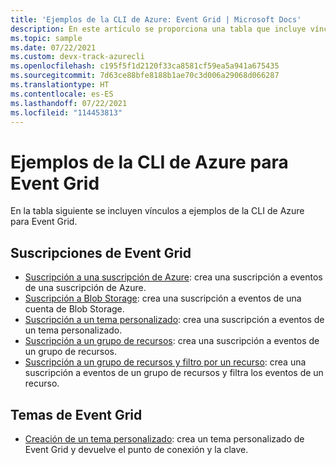 ```yaml
---
title: 'Ejemplos de la CLI de Azure: Event Grid | Microsoft Docs'
description: En este artículo se proporciona una tabla que incluye vínculos a ejemplos de scripts de la interfaz de la línea de comandos (CLI) de Azure para Event Grid.
ms.topic: sample
ms.date: 07/22/2021
ms.custom: devx-track-azurecli
ms.openlocfilehash: c195f5f1d2120f33ca8581cf59ea5a941a675435
ms.sourcegitcommit: 7d63ce88bfe8188b1ae70c3d006a29068d066287
ms.translationtype: HT
ms.contentlocale: es-ES
ms.lasthandoff: 07/22/2021
ms.locfileid: "114453813"
---
```

# <a name="azure-cli-samples-for-event-grid"></a>Ejemplos de la CLI de Azure para Event Grid

En la tabla siguiente se incluyen vínculos a ejemplos de la CLI de Azure para Event Grid.

## <a name="event-grid-subscriptions"></a>Suscripciones de Event Grid

- [Suscripción a una suscripción de Azure](scripts/event-grid-cli-azure-subscription.md): crea una suscripción a eventos de una suscripción de Azure. 
- [Suscripción a Blob Storage](scripts/event-grid-cli-blob.md): crea una suscripción a eventos de una cuenta de Blob Storage. 
- [Suscripción a un tema personalizado](scripts/event-grid-cli-subscribe-custom-topic.md): crea una suscripción a eventos de un tema personalizado. 
- [Suscripción a un grupo de recursos](scripts/event-grid-cli-resource-group.md): crea una suscripción a eventos de un grupo de recursos. 
- [Suscripción a un grupo de recursos y filtro por un recurso](scripts/event-grid-cli-resource-group-filter.md): crea una suscripción a eventos de un grupo de recursos y filtra los eventos de un recurso. 

## <a name="event-grid-topics"></a>Temas de Event Grid

- [Creación de un tema personalizado](scripts/event-grid-cli-create-custom-topic.md): crea un tema personalizado de Event Grid y devuelve el punto de conexión y la clave. 
